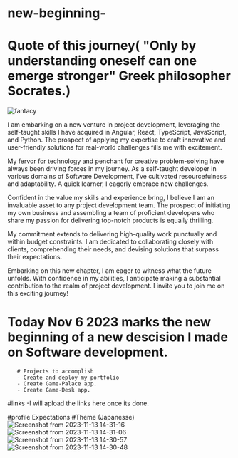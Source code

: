# new-beginning-
# Quote of this journey( "Only by understanding oneself can one emerge stronger" Greek philosopher Socrates.)
![fantacy](https://github.com/afrikhana/new-beginning-/assets/126652969/4070fb07-bc17-4bdd-ad7a-8ac558a5f12a)


I am embarking on a new venture in project development, leveraging the self-taught skills I have acquired in Angular, React, TypeScript, JavaScript, and Python. The prospect of applying my expertise to craft innovative and user-friendly solutions for real-world challenges fills me with excitement.

My fervor for technology and penchant for creative problem-solving have always been driving forces in my journey. As a self-taught developer in various domains of Software Development, I've cultivated resourcefulness and adaptability. A quick learner, I eagerly embrace new challenges.

Confident in the value my skills and experience bring, I believe I am an invaluable asset to any project development team. The prospect of initiating my own business and assembling a team of proficient developers who share my passion for delivering top-notch products is equally thrilling.

My commitment extends to delivering high-quality work punctually and within budget constraints. I am dedicated to collaborating closely with clients, comprehending their needs, and devising solutions that surpass their expectations.

Embarking on this new chapter, I am eager to witness what the future unfolds. With confidence in my abilities, I anticipate making a substantial contribution to the realm of project development. I invite you to join me on this exciting journey!

# Today Nov 6 2023 marks the new beginning of a new descision I made on Software development.
       # Projects to accomplish 
       - Create and deploy my portfolio
       - Create Game-Palace app.
       - Create Game-Desk app.
#links 
-I will apload the links here once its done.

#profile Expectations
       #Theme (Japanesse)
       ![Screenshot from 2023-11-13 14-31-16](https://github.com/afrikhana/new-beginning-/assets/126652969/36723aa2-0817-4867-800f-1a1733ab38d2)
![Screenshot from 2023-11-13 14-31-06](https://github.com/afrikhana/new-beginning-/assets/126652969/c30ab87b-c088-4802-b4e4-1e4d909a57d0)
![Screenshot from 2023-11-13 14-30-57](https://github.com/afrikhana/new-beginning-/assets/126652969/6955c7bd-6ba3-4619-812d-f384cfb3a8d6)
![Screenshot from 2023-11-13 14-30-48](https://github.com/afrikhana/new-beginning-/assets/126652969/ad7a9519-5384-43d4-94cb-9ee6af97d760)

      
